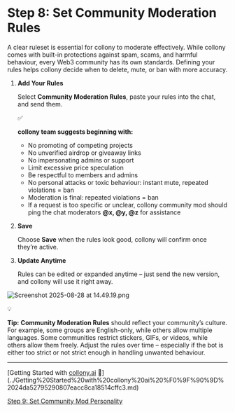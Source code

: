 # Step 8: Set Community Moderation Rules

A clear ruleset is essential for collony to moderate effectively. While collony comes with built-in protections against spam, scams, and harmful behaviour, every Web3 community has its own standards. Defining your rules helps collony decide when to delete, mute, or ban with more accuracy.

1. **Add Your Rules**
    
    Select **Community Moderation Rules**, paste your rules into the chat, and send them.
    
    <aside>
    ✅
    
    **collony team suggests beginning with:**
    
    - No promoting of competing projects
    - No unverified airdrop or giveaway links
    - No impersonating admins or support
    - Limit excessive price speculation
    - Be respectful to members and admins
    - No personal attacks or toxic behaviour: instant mute, repeated violations = ban
    - Moderation is final: repeated violations = ban
    - If a request is too specific or unclear, collony community mod should ping the chat moderators **@x, @y, @z** for assistance
    </aside>
    

1. **Save**
    
    Choose **Save** when the rules look good, collony will confirm once they’re active.
    
2. **Update Anytime**
    
    Rules can be edited or expanded anytime – just send the new version, and collony will use it right away.
    

![Screenshot 2025-08-28 at 14.49.19.png](Step%208%20Set%20Community%20Moderation%20Rules%20258a527952908044bbcaf1d061fa7fb4/Screenshot_2025-08-28_at_14.49.19.png)

<aside>
💡

**Tip:** **Community Moderation Rules** should reflect your community’s culture. For example, some groups are English-only, while others allow multiple languages. Some communities restrict stickers, GIFs, or videos, while others allow them freely. Adjust the rules over time – especially if the bot is either too strict or not strict enough in handling unwanted behaviour.

</aside>

---

[Getting Started with [collony.ai](http://collony.ai) 🐝](../Getting%20Started%20with%20collony%20ai%20%F0%9F%90%9D%2024da52795290807eacc8ca18514cffc3.md)

[Step 9: Set Community Mod Personality](Step%209%20Set%20Community%20Mod%20Personality%20258a5279529080658345c245cadc8293.md)